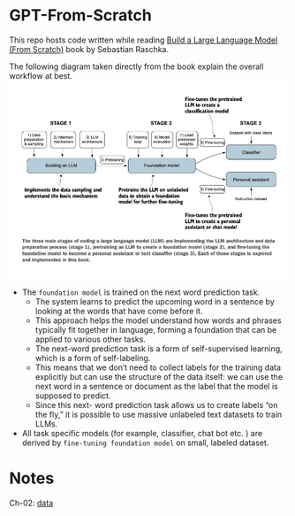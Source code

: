 # GPT-From-Scratch

This repo hosts code written while reading [Build a Large Language Model (From Scratch)](https://www.manning.com/books/build-a-large-language-model-from-scratch) book by Sebastian Raschka.

The following diagram taken directly from the book explain the overall workflow at best.
![LLM Stages](./images/LLM_stages.jpeg)

- The `foundation model` is trained on the next word prediction task.
    - The system learns to predict the upcoming word in a sentence by looking at the words that have come before it.
    - This approach helps the model understand how words and phrases typically fit together in language, forming a foundation that can be applied to various other tasks.
    - The next-word prediction task is a form of self-supervised learning, which is a form of self-labeling.
    - This means that we don’t need to collect labels for the training data explicitly but can use the structure of the data itself: we can use the next word in a sentence or document as the label that the model is supposed to predict.
    - Since this next- word prediction task allows us to create labels “on the fly,” it is possible to use massive unlabeled text datasets to train LLMs.
- All task specific models (for example, classifier, chat bot etc. ) are derived by `fine-tuning foundation model` on small, labeled dataset.

# Notes
Ch-02: [data](./data/notes.md)